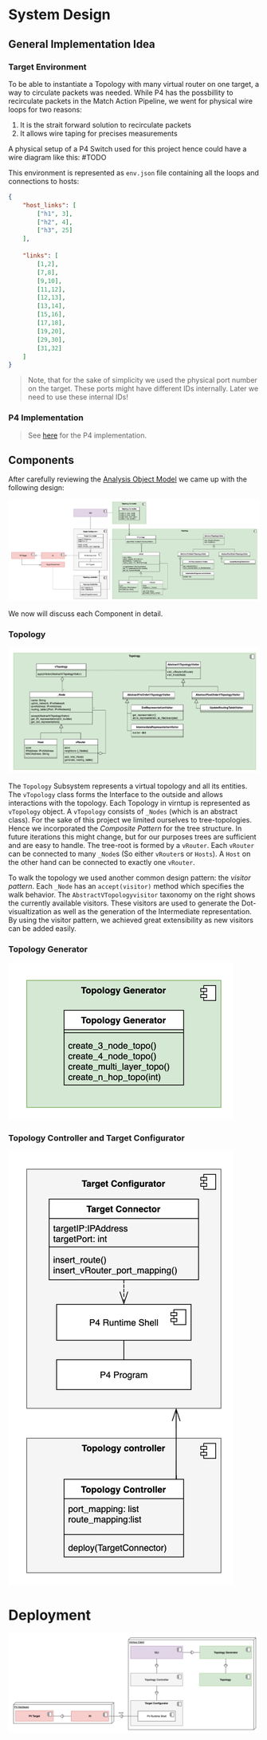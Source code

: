 # System Design 

## General Implementation Idea 

### Target Environment
To be able to instantiate a Topology with many virtual router on one target, a way to circulate packets was needed. While P4 has the possbillity to recirculate packets in the Match Action Pipeline, we went for physical wire loops for two reasons: 
  1. It is the strait forward solution to recirculate packets 
  2. It allows wire taping for precises measurements

A physical setup of a P4 Switch used for this project hence could have a wire diagram like this: 
 #TODO

This environment is represented as `env.json` file containing all the loops and connections to hosts: 

```json 
{
    "host_links": [
        ["h1", 3],
        ["h2", 4],
        ["h3", 25]
    ],

    "links": [
        [1,2], 
        [7,8], 
        [9,10], 
        [11,12], 
        [12,13], 
        [13,14], 
        [15,16], 
        [17,18], 
        [19,20], 
        [29,30], 
        [31,32] 
    ]
}
```
> Note, that for the sake of simplicity we used the physical port number on the target. These ports might have different IDs internally. Later we need to use these internal IDs!

### P4 Implementation
> See [here](https://github.com/Mtze/virntup_4) for the P4 implementation. 

## Components 
After carefully reviewing the [Analysis Object Model](analysis.md#analysis-object-model) we came up with the following design: 

![System design overview](img/SD.png)

We now will discuss each Component in detail. 

### Topology
![Topology UML](img/SD_topology.png)

The `Topology` Subsystem represents a virtual topology and all its entities. The `vTopology` class forms the Interface to the outside and allows interactions with the topology.
Each Topology in virntup is represented as `vTopology` object. A `vTopology` consists of `_Nodes` (which is an abstract class). 
For the sake of this project we limited ourselves to tree-topologies. Hence we incorporated the _Composite Pattern_ for the tree structure. 
In future iterations this might change, but for our purposes trees are sufficient and are easy to handle. 
The tree-root is formed by a `vRouter`. Each `vRouter` can be connected to many `_Node`s (So either `vRouter`s or `Hosts`). A `Host` on the other hand can be connected to exactly one `vRouter`. 

To walk the topology we used another common design pattern: the _visitor pattern_. Each `_Node` has an `accept(visitor)` method which specifies the walk behavior. 
The `AbstractVTopologyvisitor` taxonomy on the right shows the currently available visitors. These visitors are used to generate the Dot-visualtization as well as the generation of the Intermediate representation. 
By using the visitor pattern, we achieved great extensibility as new visitors can be added easily. 


### Topology Generator

![Topology Generator UML](img/SD_topology_generator.png)


### Topology Controller and Target Configurator

![Topology Controler UML](img/SD_topo_controller_target_configurator.png)


# Deployment 

![Deployment Diagram](img/SD_Deployment.png)
